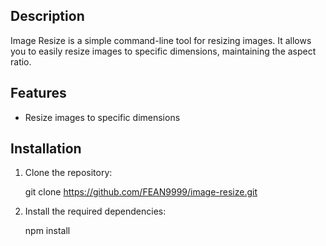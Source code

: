 ## Description

Image Resize is a simple command-line tool for resizing images. It allows you to easily resize images to specific dimensions, maintaining the aspect ratio.

## Features

- Resize images to specific dimensions

## Installation

1. Clone the repository:

   git clone https://github.com/FEAN9999/image-resize.git

2. Install the required dependencies:

   npm install
